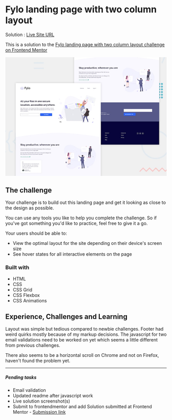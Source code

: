# Fylo landing page with two column layout

Solution : [Live Site URL](https://frontend-mentor-challenges-ecru.vercel.app/fylo-landing-page-with-two-column-layout/)


This is a solution to the [Fylo landing page with two column layout challenge on Frontend Mentor](https://www.frontendmentor.io/challenges/fylo-landing-page-with-two-column-layout-5ca5ef041e82137ec91a50f5)

![Design preview for the Fylo landing page with two column layout challenge](./design/desktop-preview.jpg)
 
## The challenge

Your challenge is to build out this landing page and get it looking as close to the design as possible.

You can use any tools you like to help you complete the challenge. So if you've got something you'd like to practice, feel free to give it a go.

Your users should be able to: 

- View the optimal layout for the site depending on their device's screen size
- See hover states for all interactive elements on the page

### Built with
- HTML
- CSS
- CSS Grid
- CSS Flexbox
- CSS Animations

## Experience, Challenges and Learning

Layout was simple but tedious compared to newbie challenges. Footer had weird quirks mostly because of my markup decisions.
The javascript for two email validations need to be worked on yet which seems a little different from previous challenges.

There also seems to be a horizontal scroll on Chrome and not on Firefox, haven't found the problem yet. 

----

##### Pending tasks


- Email validation
- Updated readme after javascript work
- Live solution screenshot(s)
- Submit to frontendmentor and add Solution submitted  at Frontend Mentor - [Submission link]()
